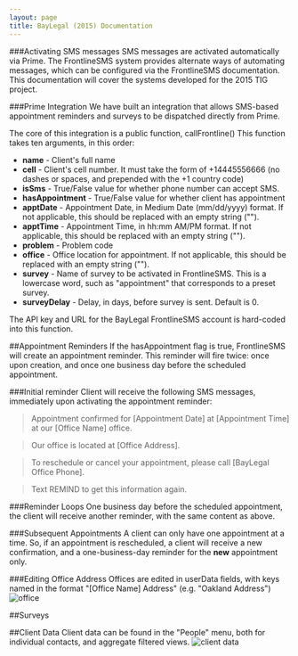```yaml
---
layout: page
title: BayLegal (2015) Documentation
---
```


###Activating SMS messages
SMS messages are activated automatically via Prime. The FrontlineSMS system provides alternate ways of automating messages, which can be configured via the FrontlineSMS documentation. This documentation will cover the systems developed for the 2015 TIG project.

###Prime Integration
We have built an integration that allows SMS-based appointment reminders and surveys to be dispatched directly from Prime.

The core of this integration is a public function, callFrontline()
This function takes ten arguments, in this order:

* **name** - Client's full name
* **cell** - Client's cell number. It must take the form of +14445556666 (no dashes or spaces, and prepended with the +1 country code)
* **isSms** - True/False value for whether phone number can accept SMS.
* **hasAppointment** - True/False value for whether client has appointment
* **apptDate** - Appointment Date, in Medium Date (mm/dd/yyyy) format. If not applicable, this should be replaced with an empty string ("").
* **apptTime** - Appointment Time, in hh:mm AM/PM format. If not applicable, this should be replaced with an empty string ("").
* **problem** - Problem code
* **office** - Office location for appointment. If not applicable, this should be replaced with an empty string ("").
* **survey** - Name of survey to be activated in FrontlineSMS. This is a lowercase word, such as "appointment" that corresponds to a preset survey.
* **surveyDelay** - Delay, in days, before survey is sent. Default is 0.

The API key and URL for the BayLegal FrontlineSMS account is hard-coded into this function.

##Appointment Reminders
If the hasAppointment flag is true, FrontlineSMS will create an appointment reminder. This reminder will fire twice: once upon creation, and once one business day before the scheduled appointment.

###Initial reminder
Client will receive the following SMS messages, immediately upon activating the appointment reminder:

>Appointment confirmed for [Appointment Date] at [Appointment Time] at our [Office Name] office.

>Our office is located at [Office Address].

>To reschedule or cancel your appointment, please call [BayLegal Office Phone].

>Text REMIND to get this information again.

###Reminder Loops
One business day before the scheduled appointment, the client will receive another reminder, with the same content as above.

###Subsequent Appointments
A client can only have one appointment at a time. So, if an appointment is rescheduled, a client will receive a new confirmation, and a one-business-day reminder for the **new** appointment only.

###Editing Office Address
Offices are edited in userData fields, with keys named in the format "[Office Name] Address" (e.g. "Oakland Address")
![office]({{site.baseurl}}/images/baylegal/office-addresses.png)

##Surveys


##Client Data
Client data can be found in the "People" menu, both for individual contacts, and aggregate filtered views.
![client data]({{site.baseurl}}/images/baylegal/client-data.png)
